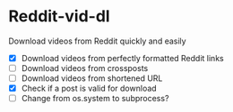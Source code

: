 # Reddit-vid-dl

Download videos from Reddit quickly and easily

- [x] Download videos from perfectly formatted Reddit links
- [ ] Download videos from crossposts
- [ ] Download videos from shortened URL
- [x] Check if a post is valid for download
- [ ] Change from os.system to subprocess?